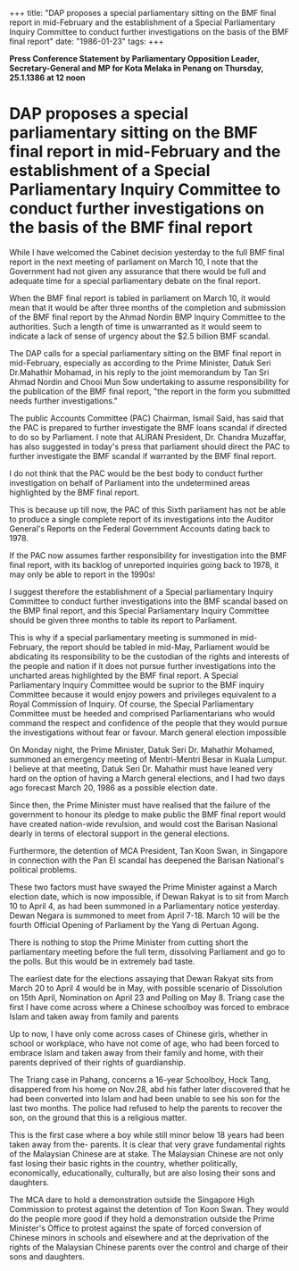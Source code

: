 +++ 
title: "DAP proposes a special parliamentary sitting on the BMF final report in mid-February and the establishment of a Special Parliamentary Inquiry Committee to conduct further investigations on the basis of the BMF final report"
date: "1986-01-23"
tags:
+++

__Press Conference Statement by Parliamentary Opposition Leader, Secretary-General and MP for Kota Melaka in Penang on Thursday, 25.1.1386 at 12 noon__

# DAP proposes a special parliamentary sitting on the BMF final report in mid-February and the establishment of a Special Parliamentary Inquiry Committee to conduct further investigations on the basis of the BMF final report   
	
While I have welcomed the Cabinet decision yesterday to the full BMF final report in the next meeting of parliament on March 10, I note that the Government had not given any assurance that there would be full and adequate time for a special parliamentary debate on the final report.</u>
		
When the BMF final report is tabled in parliament on March 10, it would mean that it would be after three months of the completion and submission of the BMF final report by the Ahmad Nordin BMP Inquiry Committee to the authorities. Such a length of time is unwarranted as it would seem to indicate a lack of sense of urgency about the $2.5 billion BMF scandal.
		
The DAP calls for a special parliamentary sitting on the BMF final report in mid-February,   especially as according to the Prime Minister, Datuk Seri Dr.Mahathir Mohamad, in his reply to the joint memorandum by Tan Sri Ahmad Nordin and Chooi Mun Sow undertaking to assume responsibility for the publication of the BMF final report, "the report in the form you submitted needs further investigations."
		
The public Accounts Committee (PAC) Chairman, Ismail Said, has said that the PAC is prepared to further investigate the BMF loans scandal if directed to do so by Parliament. I note that ALIRAN President, Dr. Chandra Muzaffar, has also suggested in today's press that parliament should direct the PAC to further investigate the BMF scandal if warranted by the BMF final report.
		
I do not think that the PAC would be the best body to conduct further investigation on behalf of Parliament into the undetermined areas highlighted by the BMF final report.
		
This is because up till now, the PAC of this Sixth parliament has not be able to produce a single complete report of its investigations into the Auditor General's Reports on the Federal Government Accounts dating back to 1978.
		
If the PAC now assumes farther responsibility for investigation into the BMF final report, with its backlog of unreported inquiries going back to 1978, it may only be able to report in the 1990s!
		
I suggest therefore the establishment of a Special parliamentary Inquiry Committee to conduct further investigations into the BMF scandal based on the BMP final report, and this Special Parliamentary Inquiry Committee should be given three months to table its report to Parliament.
		
This is why if a special parliamentary meeting is summoned in mid-February, the report should be tabled in mid-May, Parliament would be abdicating its responsibility to be the custodian of the rights and interests of the people and nation if it does not pursue further investigations into the uncharted areas highlighted by the BMF final report. A Special Parliamentary Inquiry Committee would be suprior to the BMF inquiry Committee because it would enjoy powers and privileges equivalent to a Royal Commission of Inquiry. Of course, the Special Parliamentary Committee must be heeded and comprised Parliamentarians who would command the respect and confidence of the people that they would pursue the investigations without fear or favour.
March general election impossible
		
On Monday night, the Prime Minister, Datuk Seri Dr. Mahathir Mohamed, summoned an emergency meeting of Mentri-Mentri Besar in Kuala Lumpur. I believe at that meeting, Datuk Seri Dr. Mahathir must have leaned very hard on the option of having a March general elections, and I had two days ago forecast March 20, 1986 as a possible election date.
		
Since then, the Prime Minister must have realised that the failure of the government to honour its pledge to make public the BMF final report would have created nation-wide revulsion, and would cost the Barisan Nasional dearly in terms of electoral support in the general elections.
		
Furthermore, the detention of MCA President, Tan Koon Swan, in Singapore in connection with the Pan El scandal has deepened the Barisan National's political problems.
		
These two factors must have swayed the Prime Minister against a March election date, which is now impossible, if Dewan Rakyat is to sit from March 10 to April 4, as had been summoned in a Parliamentary notice yesterday.  Dewan Negara is summoned to meet from April 7-18. March 10 will be the fourth Official Opening of Parliament by the Yang di Pertuan Agong.
		
There is nothing to stop the Prime Minister from cutting short the parliamentary meeting before the full term, dissolving Parliament and go to the polls. But this would be in extremely bad taste.
		
The earliest date for the elections assaying that Dewan Rakyat sits from March 20 to April 4 would be in May, with possible scenario of Dissolution on 15th April, Nomination on April 23 and Polling on May 8.
Triang case the first I have come across where a Chinese schoolboy was forced to embrace Islam and taken away from family and parents
		
Up to now, I have only come across cases of Chinese girls, whether in school or workplace, who have not come of age, who had been forced to embrace Islam and taken away from their family and home, with their parents deprived of their rights of guardianship.   
		
The Triang case in Pahang, concerns a 16-year Schoolboy, Hock Tang, disappered from his home on Nov.28, abd his father later discovered that he had been converted into Islam and had been unable to see his son for the last two months. The police had refused to help the parents to recover the son, on the ground that this is a religious matter.
		
This is the first case where a boy while still minor below 18 years had been taken away from the- parents. It is clear that very grave fundamental rights of the Malaysian Chinese are at stake. The Malaysian Chinese are not only fast losing their basic rights in the country, whether politically, economically, educationally, culturally, but are also losing their sons and daughters.
		
The MCA dare to hold a demonstration outside the Singapore High Commission to protest against the detention of Ton Koon Swan. They would do the people more good if they hold a demonstration outside the Prime Minister's Office to protest against the spate of forced conversion of Chinese minors in schools and elsewhere and at the deprivation of the rights of the Malaysian Chinese parents over the control and charge of their sons and daughters.
 

